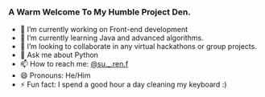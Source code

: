 ### A Warm Welcome To My Humble Project Den.

- 🔭 I’m currently working on Front-end development
- 🌱 I’m currently learning Java and advanced algorithms.
- 👯 I’m looking to collaborate in any virtual hackathons or group projects.
- 💬 Ask me about Python
- 📫 How to reach me: [@su._.ren.f](https://instagram.com/su._.ren.f)
- 😄 Pronouns: He/Him
- ⚡ Fun fact: I spend a good hour a day cleaning my keyboard :)

